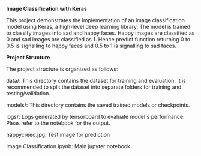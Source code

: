 **Image Classification with Keras**

This project demonstrates the implementation of an image classification model using Keras, a high-level deep learning library. The model is trained to classify images into sad and happy faces. Happy images are classified as 0 and sad images are classified as 1. Hence predict function returning 0 to 0.5 is signalling to happy faces and 0.5 to 1 is signalling to sad faces. 

**Project Structure**

The project structure is organized as follows:

data/: This directory contains the dataset for training and evaluation. It is recommended to split the dataset into separate folders for training and testing/validation.

models/: This directory contains the saved trained models or checkpoints.

logs/: Logs generated by tensorboard to evaluate model's performance. Pleas refer to the notebook for the output.

happycreed.jpg: Test image for prediction

Image Classification.ipynb: Main jupyter notebook

